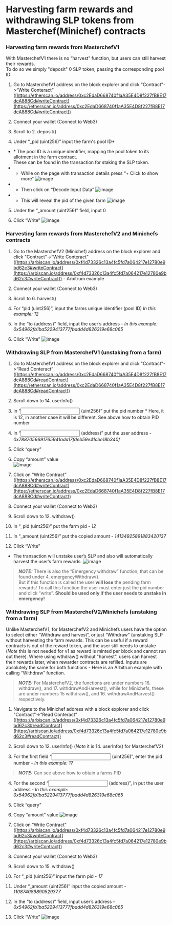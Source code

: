 # Harvesting farm rewards and withdrawing SLP tokens from Masterchef(Minichef) contracts

### Harvesting farm rewards from MasterchefV1

With MasterchefV1 there is no “harvest” function, but users can still harvest their rewards. <br>
To do so we simply "deposit" 0 SLP token, passing the corresponding pool ID:

1. Go to MasterchefV1 address on the block explorer and click "Contract"->“Write Conteract” ([https://etherscan.io/address/0xc2EdaD668740f1aA35E4D8f227fB8E17dcA888Cd#writeContract](https://etherscan.io/address/0xc2EdaD668740f1aA35E4D8f227fB8E17dcA888Cd#writeContract))

2. Connect your wallet (Connect to Web3)    

3. Scroll to 2. deposit()

4. Under “\_pid (uint256)” input the farm's pool ID*

- \* The pool ID is a unique identifier, mapping the pool token to its allotment in the farm contract. <br>
  These can be found in the transaction for staking the SLP token.
- - While on the page with transaction details press “+ Click to show more”
![image](https://user-images.githubusercontent.com/12489182/228075061-8439657a-f7ee-4a55-a2df-b4e3b4466a63.png)
- - Then click on “Decode Input Data”
![image](https://user-images.githubusercontent.com/12489182/228075305-9b377a80-84df-4a92-a549-2d9c30a043e2.png)
- - This will reveal the pid of the given farm
![image](https://user-images.githubusercontent.com/12489182/228075189-9c35acfc-471f-4a50-80ff-34d55f75aef6.png)

5. Under the “\_amount (uint256)” field, input 0

6. Click “Write”
![image](https://user-images.githubusercontent.com/12489182/228086682-b67fba0b-0f99-4ad1-b4ad-336afc873eda.png)

### Harvesting farm rewards from MasterchefV2 and Minichefs contracts

1. Go to the MasterchefV2 (Minichef) address on the block explorer and click "Contract"->“Write Conteract” ([https://arbiscan.io/address/0xf4d73326c13a4fc5fd7a064217e12780e9bd62c3#writeContract](https://arbiscan.io/address/0xf4d73326c13a4fc5fd7a064217e12780e9bd62c3#writeContract)) - Arbitrum example

2. Connect your wallet (Connect to Web3)

3. Scroll to 6. harvest()

4. For “pid (uint256)”, input the farms unique identifier (pool ID) *In this example: 12*

5. In the “to (address)” field, input the user’s address - *In this example: 0x54962fb1ba5229413777fbadd4d826319e68c065*

6. Click “Write”
![image](https://user-images.githubusercontent.com/12489182/228086556-83439555-dff6-4eff-9608-345d3fe2e584.png)

### **Withdrawing SLP from MasterchefV1 (unstaking from a farm)**

1. Go to MasterchefV1 address on the block explorer and click "Contract"->“Read Conteract” ([https://etherscan.io/address/0xc2EdaD668740f1aA35E4D8f227fB8E17dcA888Cd#readContract](https://etherscan.io/address/0xc2EdaD668740f1aA35E4D8f227fB8E17dcA888Cd#readContract))

2. Scroll down to 14. userInfo()

3. In “<input> (uint256)” put the pid number 
\* Here, it is 12, in another case it will be different. See above how to obtain PID number

4. In “<input> (address)” put the user address - *0x7887056691765941ada17fdeb59e41cbe18b340f*

5. Click “query”

6. Copy “amount” value <br> ![image](https://user-images.githubusercontent.com/12489182/228090954-1ee26234-1139-48fd-aa10-c4aabfe3126e.png)

7. Click on “Write Contract” ([https://etherscan.io/address/0xc2EdaD668740f1aA35E4D8f227fB8E17dcA888Cd#writeContract](https://etherscan.io/address/0xc2EdaD668740f1aA35E4D8f227fB8E17dcA888Cd#writeContract))

8. Connect your wallet (Connect to Web3)

9. Scroll down to 12. withdraw()

10. In “\_pid (uint256)” put the farm pid - *12*

11. In “\_amount (uint256)” put the copied amount - *14134925891883420137*

12. Click “Write”
- The transaction will unstake user’s SLP and also will automatically harvest the user’s farm rewards.
![image](https://user-images.githubusercontent.com/12489182/228090593-4ff4f012-b52d-4481-b279-3f8f4d55accf.png)

> **_NOTE:_** There is also the “Emergency withdraw” function, that can be found under 4. emergencyWithdraw(). <br> But if this function is called the user **will lose** the pending farm rewards! To call this function the user must enter just the pid number and click “write”. **Should be used only if the user needs to unstake in emergency!**

### Withdrawing SLP from MasterchefV2/Minichefs (unstaking from a farm)

Unlike MasterchefV1, for MasterchefV2 and Minichefs users have the option to select either “Withdraw and harvest”, or just “Withdraw” (unstaking SLP without harvesting the farm rewards. This can be useful if a reward contracts is out of the reward token, and the user still needs to unstake (*Note* this is not needed for v1 as reward is minted per block and cannot run out there). 
Where using wthdraw() without "harvest", users can harvest their rewards later, when rewarder contracts are refilled. 
Inputs are absolutely the same for both functions - Here is an Arbitrum example with calling “Withdraw” function.

> **_NOTE:_** For MasterchefV2, the functions are under numbers 16. withdraw(), and 17. withdrawAndHarvest(), while for Minichefs, these are under numbers 15 withdraw(), and 16. withdrawAndHarvest() respectively.

1. Navigate to the Minichef address with a block explorer and click "Contract"->“Read Conteract” ([https://arbiscan.io/address/0xf4d73326c13a4fc5fd7a064217e12780e9bd62c3#readContract](https://arbiscan.io/address/0xf4d73326c13a4fc5fd7a064217e12780e9bd62c3#readContract))

2. Scroll down to 12. userInfo() (*Note* it is 14. userInfo() for MasterchefV2)

3. For the first field “<input> (uint256)”, enter the pid number - *In this example: 17*
> **_NOTE:_** Can see above how to obtain a farms PID

4. For the second “<input> (address)”, in put the user address - *In this example: 0x54962fb1ba5229413777fbadd4d826319e68c065*

5. Click “query”

6. Copy “amount” value
![image](https://user-images.githubusercontent.com/12489182/228090974-565ec421-1f4e-4ae5-bae5-6c0976ca3bfd.png)

7. Click on “Write Contract” ([https://arbiscan.io/address/0xf4d73326c13a4fc5fd7a064217e12780e9bd62c3#writeContract](https://arbiscan.io/address/0xf4d73326c13a4fc5fd7a064217e12780e9bd62c3#writeContract))

8. Connect your wallet (Connect to Web3)

9. Scroll down to 15. withdraw()

10. For “\_pid (uint256)” input the farm pid - *17*

11. Under “\_amount (uint256)” input the copied amount - *110874089890529377*

12. In the “to (address)” field, input user’s address - *0x54962fb1ba5229413777fbadd4d826319e68c065*

13. Click “Write”
![image](https://user-images.githubusercontent.com/12489182/228090840-82422e89-0a0c-4320-9f74-6c457d4c9675.png)
